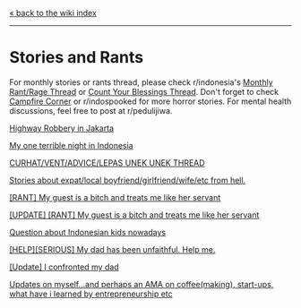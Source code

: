 [« back to the wiki index](/r/indonesia/wiki/index)

---

# **Stories and Rants**

For monthly stories or rants thread, please check r/indonesia's [Monthly Rant/Rage Thread](https://www.reddit.com/r/indonesia/search/?q=%22Monthly%20Rant%2FRage%20Thread%22&restrict_sr=1&sort=new) or [Count Your Blessings Thread](https://www.reddit.com/r/indonesia/search/?q=%22Count%20Your%20Blessings%20Thread%22&restrict_sr=1). Don't forget to check [Campfire Corner](https://www.reddit.com/r/indonesia/search/?q=%22campfire%20corner%22&restrict_sr=1) or r/indospooked for more horror stories. For mental health discussions, feel free to post at r/pedulijiwa.

[Highway Robbery in Jakarta](http://www.reddit.com/r/indonesia/comments/2uj9l8/highway_robbery_in_jakarta/)

[My one terrible night in Indonesia](http://www.reddit.com/r/indonesia/comments/243ly1/my_one_terrible_night_in_indonesia/)

[CURHAT/VENT/ADVICE/LEPAS UNEK UNEK THREAD](http://www.reddit.com/r/indonesia/comments/2916pe/curhatventadvicelepas_unek_unek_thread/)

[Stories about expat/local boyfriend/girlfriend/wife/etc from hell.](http://www.reddit.com/r/indonesia/comments/27uyle/stories_about_expatlocal/)

[[RANT] My guest is a bitch and treats me like her servant](http://www.reddit.com/r/indonesia/comments/2h5e08/rant_my_guest_is_a_bitch_and_treats_me_like_her/)

[[UPDATE] [RANT] My guest is a bitch and treats me like her servant](http://www.reddit.com/r/indonesia/comments/2hpiwd/update_rant_my_guest_is_a_bitch_and_treats_me/)

[Question about Indonesian kids nowadays](http://www.reddit.com/r/indonesia/comments/250t2x/question_about_indonesian_kids_nowadays/)

[[HELP][SERIOUS] My dad has been unfaithful. Help me.](http://www.reddit.com/r/indonesia/comments/2miv5p/helpserious_my_dad_has_been_unfaithful_help_me/)

[[Update] I confronted my dad](http://www.reddit.com/r/indonesia/comments/2rkv94/update_i_confronted_my_dad/)

[Updates on myself...and perhaps an AMA on coffee(making), start-ups, what have i learned by entrepreneurship etc](http://www.reddit.com/r/indonesia/comments/2uw48w/updates_on_myselfand_perhaps_an_ama_on/)